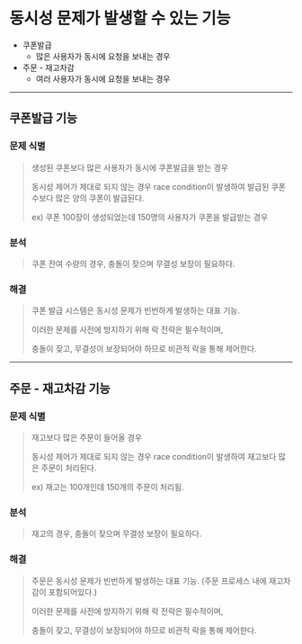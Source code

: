 # 동시성 문제가 발생할 수 있는 기능

- 쿠폰발급
  - 많은 사용자가 동시에 요청을 보내는 경우
- 주문 - 재고차감
  - 여러 사용자가 동시에 요청을 보내는 경우

---

## 쿠폰발급 기능
### 문제 식별
>생성된 쿠폰보다 많은 사용자가 동시에 쿠폰발급을 받는 경우
> 
> 동시성 제어가 제대로 되지 않는 경우 race condition이 발생하여 발급된 쿠폰 수보다 많은 양의 쿠폰이 발급된다.
> 
> ex) 쿠폰 100장이 생성되었는데 150명의 사용자가 쿠폰을 발급받는 경우

### 분석
> 쿠폰 잔여 수량의 경우, 충돌이 잦으며 무결성 보장이 필요하다.

### 해결
> 쿠폰 발급 시스템은 동시성 문제가 빈번하게 발생하는 대표 기능.
>
> 이러한 문제를 사전에 방지하기 위해 락 전략은 필수적이며,
>
> 충돌이 잦고, 무결성이 보장되어야 하므로 비관적 락을 통해 제어한다.

---

## 주문 - 재고차감 기능
### 문제 식별
> 재고보다 많은 주문이 들어올 경우 
>
> 동시성 제어가 제대로 되지 않는 경우 race condition이 발생하여 재고보다 많은 주문이 처리된다.
>
> ex) 재고는 100개인데 150개의 주문이 처리됨.

### 분석
> 재고의 경우, 충돌이 잦으며 무결성 보장이 필요하다.

### 해결
> 주문은 동시성 문제가 빈번하게 발생하는 대표 기능. (주문 프로세스 내에 재고차감이 포함되어있다.)
>
> 이러한 문제를 사전에 방지하기 위해 락 전략은 필수적이며,
>
> 충돌이 잦고, 무결성이 보장되어야 하므로 비관적 락을 통해 제어한다.